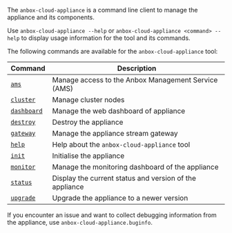 The `anbox-cloud-appliance` is a command line client to manage the appliance and its components.

Use `anbox-cloud-appliance --help` or `anbox-cloud-appliance <command> --help` to display usage information for the tool and its commands.

The following commands are available for the `anbox-cloud-appliance` tool:

| Command | Description|
|---------|------------|
|[`ams`](https://discourse.ubuntu.com/t/39517)    | Manage access to the Anbox Management Service (AMS)|
|[`cluster`](https://discourse.ubuntu.com/t/39519)| Manage cluster nodes|
|[`dashboard`](https://discourse.ubuntu.com/t/39520)| Manage the web dashboard of appliance|
|[`destroy`](https://discourse.ubuntu.com/t/39521) | Destroy the appliance|
|[`gateway`](https://discourse.ubuntu.com/t/39522) | Manage the appliance stream gateway|
|[`help`](https://discourse.ubuntu.com/t/39523) | Help about the `anbox-cloud-appliance` tool|
|[`init`](https://discourse.ubuntu.com/t/39524)| Initialise the appliance|
|[`monitor`](https://discourse.ubuntu.com/t/39526)| Manage the monitoring dashboard of the appliance|
|[`status`](https://discourse.ubuntu.com/t/39527) | Display the current status and version of the appliance|
|[`upgrade`](https://discourse.ubuntu.com/t/39528) | Upgrade the appliance to a newer version|

If you encounter an issue and want to collect debugging information from the appliance, use `anbox-cloud-appliance.buginfo`.
